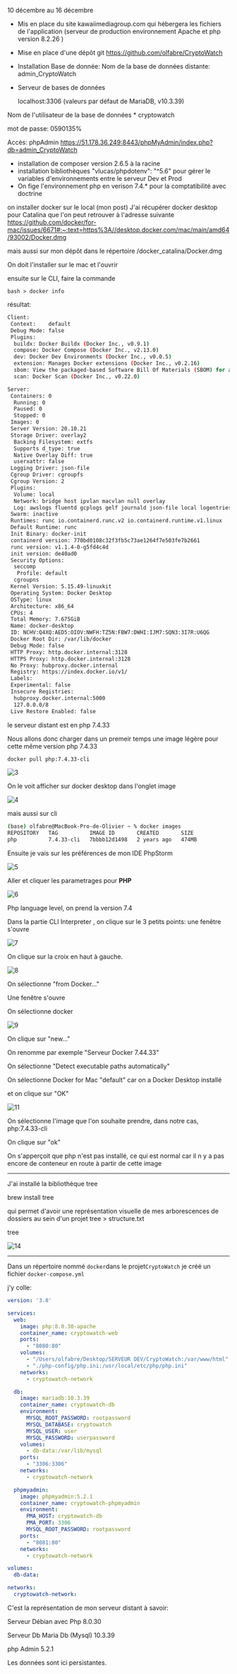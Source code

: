 10 décembre au 16 décembre

- Mis en place du site kawaiimediagroup.com qui hébergera les fichiers de l'application (serveur de production environnement Apache et php version 8.2.26  )

- Mise en place d'une dépôt git https://github.com/olfabre/CryptoWatch

- Installation Base de donnée: 
  Nom de la base de données distante: admin_CryptoWatch

- Serveur de bases de données 

  localhost:3306 (valeurs par défaut de MariaDB, v10.3.39)

Nom de l'utilisateur de la base de données * cryptowatch

mot de passe: 0590135%

Accès: phpAdmin https://51.178.36.249:8443/phpMyAdmin/index.php?db=admin_CryptoWatch

- installation de composer version 2.6.5 à la racine
- installation bibliothèques "vlucas/phpdotenv": "^5.6" pour gérer le variables d'environnements entre le serveur Dev et Prod
- On fige l'environnement php en verison 7.4.* pour la comptatibilité avec doctrine

on installer docker sur le local (mon post)
J'ai récupérer docker desktop pour Catalina que l'on peut retrouver à l'adresse suivante https://github.com/docker/for-mac/issues/6671#:~:text=https%3A//desktop.docker.com/mac/main/amd64/93002/Docker.dmg

mais aussi sur mon dépôt dans le répertoire /docker_catalina/Docker.dmg

On doit l'installer sur le mac et l'ouvrir

ensuite sur le CLI, faire la commande

```bash > docker info ```

résultat:

```bash
Client:
 Context:    default
 Debug Mode: false
 Plugins:
  buildx: Docker Buildx (Docker Inc., v0.9.1)
  compose: Docker Compose (Docker Inc., v2.13.0)
  dev: Docker Dev Environments (Docker Inc., v0.0.5)
  extension: Manages Docker extensions (Docker Inc., v0.2.16)
  sbom: View the packaged-based Software Bill Of Materials (SBOM) for an image (Anchore Inc., 0.6.0)
  scan: Docker Scan (Docker Inc., v0.22.0)

Server:
 Containers: 0
  Running: 0
  Paused: 0
  Stopped: 0
 Images: 0
 Server Version: 20.10.21
 Storage Driver: overlay2
  Backing Filesystem: extfs
  Supports d_type: true
  Native Overlay Diff: true
  userxattr: false
 Logging Driver: json-file
 Cgroup Driver: cgroupfs
 Cgroup Version: 2
 Plugins:
  Volume: local
  Network: bridge host ipvlan macvlan null overlay
  Log: awslogs fluentd gcplogs gelf journald json-file local logentries splunk syslog
 Swarm: inactive
 Runtimes: runc io.containerd.runc.v2 io.containerd.runtime.v1.linux
 Default Runtime: runc
 Init Binary: docker-init
 containerd version: 770bd0108c32f3fb5c73ae1264f7e503fe7b2661
 runc version: v1.1.4-0-g5fd4c4d
 init version: de40ad0
 Security Options:
  seccomp
   Profile: default
  cgroupns
 Kernel Version: 5.15.49-linuxkit
 Operating System: Docker Desktop
 OSType: linux
 Architecture: x86_64
 CPUs: 4
 Total Memory: 7.675GiB
 Name: docker-desktop
 ID: NCHV:Q4XQ:AED5:OIOV:NWFH:TZ5N:FBW7:DWHI:IJM7:SQN3:3I7R:U6QG
 Docker Root Dir: /var/lib/docker
 Debug Mode: false
 HTTP Proxy: http.docker.internal:3128
 HTTPS Proxy: http.docker.internal:3128
 No Proxy: hubproxy.docker.internal
 Registry: https://index.docker.io/v1/
 Labels:
 Experimental: false
 Insecure Registries:
  hubproxy.docker.internal:5000
  127.0.0.0/8
 Live Restore Enabled: false
```

le serveur distant est en php 7.4.33

Nous allons donc charger dans un premeir temps une image légère pour cette même version php 7.4.33

```bash
docker pull php:7.4.33-cli
```

![3](3.jpg)



On le voit afficher sur docker desktop dans l'onglet image

![4](4.jpg)

mais aussi sur cli

```bash
(base) olfabre@MacBook-Pro-de-Olivier ~ % docker images
REPOSITORY   TAG          IMAGE ID       CREATED       SIZE
php          7.4.33-cli   7bbbb12d1498   2 years ago   474MB
```



Ensuite je vais sur les préférences de mon IDE PhpStorm

![5](5.jpg)

Aller et cliquer les parametrages pour **PHP**

![6](6.jpg)

Php language level, on prend la version 7.4

Dans la partie CLI Interpreter , on clique sur le 3 petits points: une fenêtre s'ouvre

![7](7.jpg)

On clique sur la croix en haut à gauche.

![8](8.jpg)

On sélectionne "from Docker..."

Une fenêtre s'ouvre

On sélectionne docker

![9](9.jpg)

On clique sur "new..."

On renomme par exemple "Serveur Docker 7.44.33"

On sélectionne "Detect executable paths automatically"

On sélectionne Docker for Mac "default" car on a Docker Desktop installé

et on clique sur "OK"

![11](11.jpg)

On sélectionne l'image que l'on souhaite prendre, dans notre cas, php:7.4.33-cli

On clique sur "ok"

On s'apperçoit que php n'est pas installé, ce qui est normal car il n y a pas encore de conteneur en route à partir de cette image







---



J'ai installé la bibliothèque tree 

brew install tree

qui permet d'avoir une représentation visuelle de mes arborescences de dossiers au sein d'un projet
tree > structure.txt

tree

![14](14.jpg)

----



Dans un répertoire nommé `docker`dans le projet`CryptoWatch` je créé un fichier `docker-compose.yml`

j'y colle:



```yaml
version: '3.8'

services:
  web:
    image: php:8.0.30-apache
    container_name: cryptowatch-web
    ports:
      - "8080:80"
    volumes:
      - "/Users/olfabre/Desktop/SERVEUR DEV/CryptoWatch:/var/www/html"
      - "./php-config/php.ini:/usr/local/etc/php/php.ini"
    networks:
      - cryptowatch-network

  db:
    image: mariadb:10.3.39
    container_name: cryptowatch-db
    environment:
      MYSQL_ROOT_PASSWORD: rootpassword
      MYSQL_DATABASE: cryptowatch
      MYSQL_USER: user
      MYSQL_PASSWORD: userpassword
    volumes:
      - db-data:/var/lib/mysql
    ports:
      - "3306:3306"
    networks:
      - cryptowatch-network

  phpmyadmin:
    image: phpmyadmin:5.2.1
    container_name: cryptowatch-phpmyadmin
    environment:
      PMA_HOST: cryptowatch-db
      PMA_PORT: 3306
      MYSQL_ROOT_PASSWORD: rootpassword
    ports:
      - "8081:80"
    networks:
      - cryptowatch-network

volumes:
  db-data:

networks:
  cryptowatch-network:

```



C'est la représentation de mon serveur distant à savoir:

Serveur Débian avec Php 8.0.30

Serveur Db Maria Db (Mysql) 10.3.39

php Admin 5.2.1

Les données sont ici persistantes.



